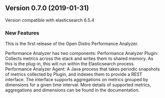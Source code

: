 ## Version 0.7.0 (2019-01-31)

Version compatible with elasticsearch 6.5.4

### New Features

This is the first release of the Open Distro Performance Analyzer.

Performance Analyzer has two components:
Performance Analyzer Plugin: Collects metrics across the stack and writes them to shared memory. As this is the plug-in, this will run within the Elasticsearch process.
Performance Analyzer Agent: A Java process that takes periodic snapshots of metrics collected by Plugin, and indexes them to provide a REST interface. The interface supports aggregations on metrics grouped by dimensions for a given time interval. More details of supported metrics, aggregations and dimensions can be found in the documentation.
